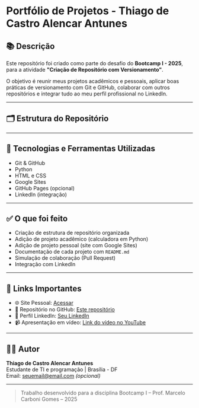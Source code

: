 # Portfólio de Projetos - Thiago de Castro Alencar Antunes

## 📚 Descrição

Este repositório foi criado como parte do desafio do **Bootcamp I - 2025**, para a atividade **"Criação de Repositório com Versionamento"**.

O objetivo é reunir meus projetos acadêmicos e pessoais, aplicar boas práticas de versionamento com Git e GitHub, colaborar com outros repositórios e integrar tudo ao meu perfil profissional no LinkedIn.

---

## 🗂️ Estrutura do Repositório


---

## 🔧 Tecnologias e Ferramentas Utilizadas

- Git & GitHub
- Python
- HTML e CSS
- Google Sites
- GitHub Pages (opcional)
- LinkedIn (integração)

---

## ✅ O que foi feito

- Criação de estrutura de repositório organizada
- Adição de projeto acadêmico (calculadora em Python)
- Adição de projeto pessoal (site com Google Sites)
- Documentação de cada projeto com `README.md`
- Simulação de colaboração (Pull Request)
- Integração com LinkedIn

---

## 🔗 Links Importantes

- 🌐 Site Pessoal: [Acessar](https://sites.google.com/view/portfolio-thiago/p%C3%A1gina-inicial)
- 📁 Repositório no GitHub: [Este repositório](coloque_o_link_do_repositorio_aqui)
- 💼 Perfil LinkedIn: [Seu LinkedIn](coloque_o_link_do_linkedin_aqui)
- 📹 Apresentação em vídeo: [Link do vídeo no YouTube](coloque_o_link_do_video_aqui)

---

## 👨‍💻 Autor

**Thiago de Castro Alencar Antunes**  
Estudante de TI e programação | Brasília - DF  
Email: seuemail@email.com *(opcional)*

---

> Trabalho desenvolvido para a disciplina Bootcamp I – Prof. Marcelo Carboni Gomes – 2025

